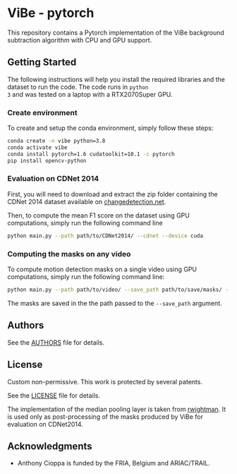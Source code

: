 # ViBe - pytorch

This repository contains a Pytorch implementation of the ViBe background subtraction algorithm with CPU and GPU support. 

## Getting Started

The following instructions will help you install the required libraries and the dataset to run the code. The code runs in <code>python 3</code> and was tested on a laptop with a RTX2070Super GPU.

### Create environment

To create and setup the conda environment, simply follow these steps:

```bash
conda create -n vibe python=3.8
conda activate vibe
conda install pytorch=1.6 cudatoolkit=10.1 -c pytorch
pip install opencv-python
```

### Evaluation on CDNet 2014

First, you will need to download and extract the zip folder containing the CDNet 2014 dataset available on [changedetection.net](changedetection.net).

Then, to compute the mean F1 score on the dataset using GPU computations, simply run the following command line


```bash
python main.py --path path/to/CDNet2014/ --cdnet --device cuda
```


### Computing the masks on any video

To compute motion detection masks on a single video using GPU computations, simply run the following command line:


```bash
python main.py --path path/to/video/ --save_path path/to/save/masks/ --device cuda
```

The masks are saved in the the path passed to the <code>--save_path</code> argument.

## Authors

See the [AUTHORS](AUTHORS) file for details.


## License

Custom non-permissive.
This work is protected by several patents.

See the [LICENSE](LICENSE) file for details.

The implementation of the median pooling layer is taken from [rwightman](https://gist.github.com/rwightman/f2d3849281624be7c0f11c85c87c1598). It is used only as post-processing of the masks produced by ViBe for evaluation on CDNet2014.

## Acknowledgments

* Anthony Cioppa is funded by the FRIA, Belgium and ARIAC/TRAIL.
